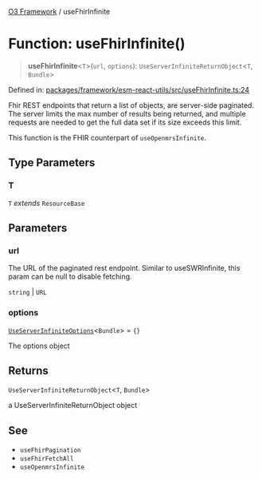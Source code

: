 [O3 Framework](../API.md) / useFhirInfinite

# Function: useFhirInfinite()

> **useFhirInfinite**\<`T`\>(`url`, `options`): `UseServerInfiniteReturnObject`\<`T`, `Bundle`\>

Defined in: [packages/framework/esm-react-utils/src/useFhirInfinite.ts:24](https://github.com/habeshabro/openmrs-esm-core/blob/main/packages/framework/esm-react-utils/src/useFhirInfinite.ts#L24)

Fhir REST endpoints that return a list of objects, are server-side paginated.
The server limits the max number of results being returned, and multiple requests are needed to get the full data set
if its size exceeds this limit.

This function is the FHIR counterpart of `useOpenmrsInfinite`.

## Type Parameters

### T

`T` *extends* `ResourceBase`

## Parameters

### url

The URL of the paginated rest endpoint.
           Similar to useSWRInfinite, this param can be null to disable fetching.

`string` | `URL`

### options

[`UseServerInfiniteOptions`](../interfaces/UseServerInfiniteOptions.md)\<`Bundle`\> = `{}`

The options object

## Returns

`UseServerInfiniteReturnObject`\<`T`, `Bundle`\>

a UseServerInfiniteReturnObject object

## See

 - `useFhirPagination`
 - `useFhirFetchAll`
 - `useOpenmrsInfinite`
